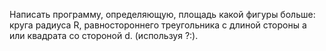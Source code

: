 Написать программу, определяющую, площадь какой фигуры больше: круга радиуса R, равностороннего треугольника с длиной стороны а или квадрата со стороной d. (используя ?:).
